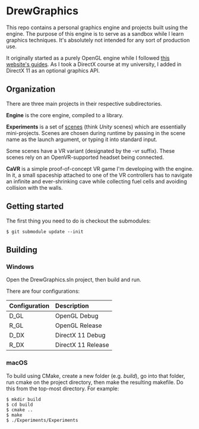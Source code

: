 # DrewGraphics

This repo contains a personal graphics engine and projects built using the engine. The purpose
of this engine is to serve as a sandbox while I learn graphics techniques. It's absolutely
not intended for any sort of production use.

It originally started as a purely OpenGL engine while I followed
[this website's guides](https://learnopengl.com). As I took a DirectX course at my university,
I added in DirectX 11 as an optional graphics API.

## Organization

There are three main projects in their respective subdirectories.

**Engine** is the core engine, compiled to a library.

**Experiments** is a set of [scenes](./Experiments/src/scenes) (think *Unity* scenes) which
are essentially mini-projects. Scenes are chosen during runtime by passing in the scene name
as the launch argument, or typing it into standard input.

Some scenes have a VR variant (designated by the -vr suffix). These scenes rely on an
OpenVR-supported headset being connected.

**CaVR** is a simple proof-of-concept VR game I'm developing with the engine. In it, a small
spaceship attached to one of the VR controllers has to navigate an infinite and ever-shrinking
cave while collecting fuel cells and avoiding collision with the walls.

## Getting started

The first thing you need to do is checkout the submodules:

```
$ git submodule update --init
```

## Building

### Windows

Open the DrewGraphics.sln project, then build and run.

There are four configurations:

| Configuration | Description        |
| :--           | :--                |
| D_GL          | OpenGL Debug       |
| R_GL          | OpenGL Release     |
| D_DX          | DirectX 11 Debug   |
| R_DX          | DirectX 11 Release |

### macOS

To build using CMake, create a new folder (e.g. _build_), go into that folder, run cmake on the project directory, then make
the resulting makefile. Do this from the top-most directory. For example:

```
$ mkdir build
$ cd build
$ cmake ..
$ make
$ ./Experiments/Experiments
```
